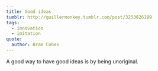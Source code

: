 ```yaml
---
title: Good ideas
tumblr: http://guillermonkey.tumblr.com/post/3253826199
tags:
  - innovation
  - imitation
quote:
  author: Bram Cohen
---
```


A good way to have good ideas is by being unoriginal.

